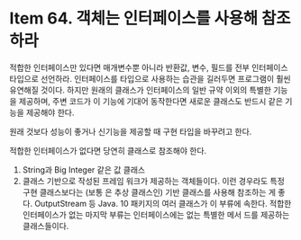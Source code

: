 # Item 64. 객체는 인터페이스를 사용해 참조하라
적합한 인터페이스만 있다면 매개변수뿐 아니라 반환값, 변수, 필드를 전부 인터페이스 타입으로 선언하라. 
인터페이스를 타입으로 사용하는 습관을 길러두면 프로그램이 훨씬 유연해질 것이다. 
하지만 원래의 클래스가 인터페이스의 일반 규약 이외의 특별한 기능을 제공하며, 주변 코드가 이 기능에 기대어 동작한다면 새로운 클래스도 반드시 같은 기능을 제공해야 한다. 

원래 것보다 성능이 좋거나 신기능을 제공할 때 구현 타입을 바꾸려고 한다.

적합한 인터페이스가 없다면 당연히 클래스로 참조해야 한다. 
1. String과 Big Integer 같은 값 클래스
2. 클래스 기반으로 작성된 프레임 워크가 제공하는 객체들이다. 이런 경우라도 특정 구현 클래스보다는 (보통 은 추상 클래스인) 기반 클래스를 사용해 참조하는 게 좋다. OutputStream 등 Java. 10 패키지의 여러 클래스가 이 부류에 속한다.
적합한 인터페이스가 없는 마지막 부류는 인터페이스에는 없는 특별한 메서 드를 제공하는 클래스들이다.